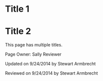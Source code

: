 Title 1
=======

Title 2
=======

This page has multiple titles.

<p class="owner">Page Owner: Sally Reviewer</p>
<p class="updated">Updated on 9/24/2014 by Stewart Armbrecht</p>
<p class="reviewed">Reviewed on 9/24/2014 by Stewart Armbrecht</p>
